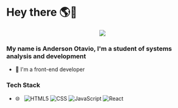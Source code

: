 # Hey there 🌎👋

<p align="center"><img src="https://i.imgur.com/A6bWGFl.gif"/></p>

### My name is Anderson Otavio, I'm a student of systems analysis and development
 


- 🌱 I'm a front-end developer

### Tech Stack

- 🌐 &nbsp;
  ![HTML5](https://img.shields.io/badge/-HTML5-333333?style=flat&logo=HTML5)
  ![CSS](https://img.shields.io/badge/-CSS-333333?style=flat&logo=CSS3&logoColor=1572B6)
  ![JavaScript](https://img.shields.io/badge/-JavaScript-333333?style=flat&logo=javascript)
  ![React](https://img.shields.io/badge/-React-333333?style=flat&logo=react)
  
  
